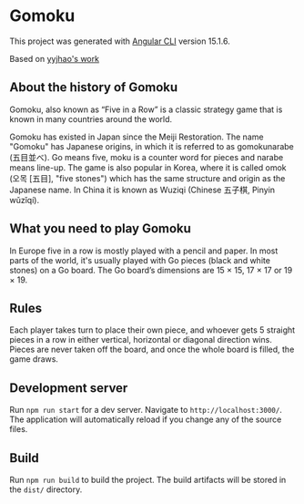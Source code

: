 # Gomoku

This project was generated with [Angular CLI](https://github.com/angular/angular-cli) version 15.1.6.

Based on [yyjhao's work](https://github.com/yyjhao/HTML5-Gomoku)


## About the history of Gomoku

Gomoku, also known as “Five in a Row” is a classic strategy game that is known in many countries around the world.

Gomoku has existed in Japan since the Meiji Restoration. The name "Gomoku" has Japanese origins, in which it is referred to as gomokunarabe (五目並べ). Go means five, moku is a counter word for pieces and narabe means line-up. The game is also popular in Korea, where it is called omok (오목 [五目], "five stones") which has the same structure and origin as the Japanese name. In China it is known as Wuziqi (Chinese 五子棋, Pinyin wǔzǐqí).

## What you need to play Gomoku

In Europe five in a row is mostly played with a pencil and paper. In most parts of the world, it's usually played with Go pieces (black and white stones) on a Go board. The Go board’s dimensions are 15 × 15, 17 × 17 or 19 × 19.

## Rules

Each player takes turn to place their own piece, and whoever gets 5 straight pieces in a row in either vertical, horizontal or diagonal direction wins. Pieces are never taken off the board, and once the whole board is filled, the game draws.


## Development server

Run `npm run start` for a dev server. Navigate to `http://localhost:3000/`. The application will automatically reload if you change any of the source files.

## Build

Run `npm run build` to build the project. The build artifacts will be stored in the `dist/` directory.

